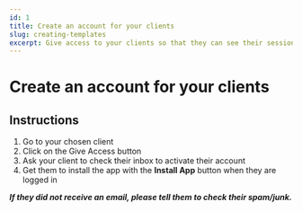 ```yaml
---
id: 1
title: Create an account for your clients
slug: creating-templates
excerpt: Give access to your clients so that they can see their sessions and plans.
---
```

# Create an account for your clients

## Instructions

1. Go to your chosen client
2. Click on the Give Access button
3. Ask your client to check their inbox to activate their account
4. Get them to install the app with the **Install App** button when they are logged in

**_If they did not receive an email, please tell them to check their spam/junk._**
